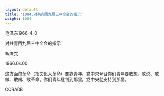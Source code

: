 ```yaml
---
layout: default
title: "1084.对共青团九届三中全会的指示"
weight: 1084
---
```


毛泽东1966-4-0

对共青团九届三中全会的指示

毛泽东

1966.04.00

这方面的革命（指文化大革命）要靠青年，党中央号召你们青年要敢想、敢说、敢做、敢闯、敢革命。你们青年批判到那里，党中央就支持到那里。

CCRADB

